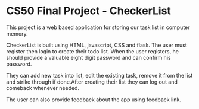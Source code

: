 # CS50 Final Project - CheckerList

This project is a web based application for storing our task list in computer memory.

CheckerList is built using HTML, javascript, CSS and flask. The user must register then login to create their todo list. When the user registers, he should provide a valuable eight digit password and can confirm his password.

They can add new task into list, edit the existing task, remove it from the list and strike through if done.After creating their list they can log out and comeback whenever needed.

The user can also provide feedback about the app using feedback link.
